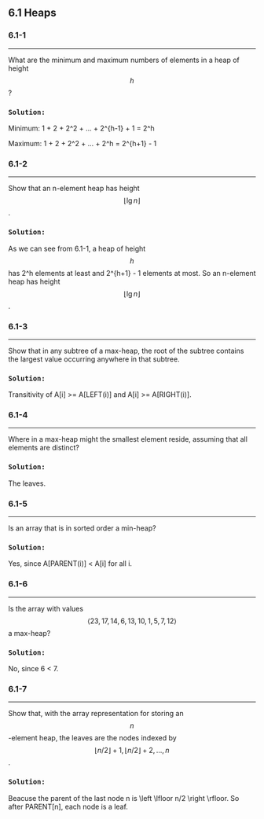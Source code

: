 ## 6.1 Heaps

### 6.1-1
***
What are the minimum and maximum numbers of elements in a heap of height $$h$$?

### `Solution:`
Minimum: 1 + 2 + 2^2 + ... + 2^{h-1} + 1 = 2^h

Maximum: 1 + 2 + 2^2 + ... + 2^h = 2^{h+1} - 1

### 6.1-2
***
Show that an n-element heap has height $$\left \lfloor \lg n \right \rfloor$$.

### `Solution:`
As we can see from 6.1-1, a heap of height $$h$$ has 2^h elements at least and 2^{h+1} - 1 elements at most. 
So an n-element heap has height $$\left \lfloor \lg n \right \rfloor$$.

### 6.1-3
***
Show that in any subtree of a max-heap, the root of the subtree contains the largest value occurring anywhere in that subtree.

### `Solution:`
Transitivity of A[i] >= A[LEFT(i)] and A[i] >= A[RIGHT(i)].

### 6.1-4
***
Where in a max-heap might the smallest element reside, assuming that all elements are distinct?

### `Solution:`
The leaves.

### 6.1-5
***
Is an array that is in sorted order a min-heap?

### `Solution:`
Yes, since A[PARENT(i)] < A[i] for all i.

### 6.1-6
***
Is the array with values $$\left \langle 23, 17, 14, 6, 13, 10, 1, 5, 7, 12 \right \rangle$$ a max-heap?

### `Solution:`
No, since 6 < 7.

### 6.1-7
***
Show that, with the array representation for storing an $$n$$-element heap, the leaves are the nodes indexed by $$\left \lfloor n/2 \right \rfloor + 1, \left \lfloor n/2 \right \rfloor + 2, \dots, n$$.

### `Solution:`
Beacuse the parent of the last node n is \left \lfloor n/2 \right \rfloor. So after PARENT[n], each node is a leaf.


